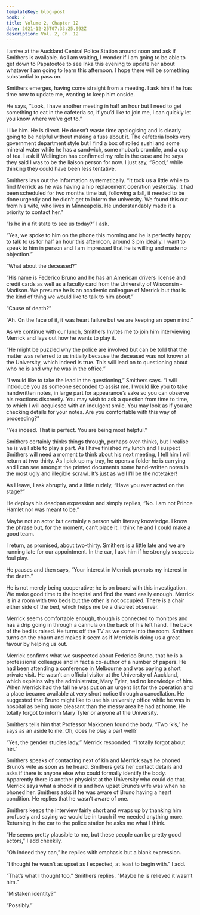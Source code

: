 ```yaml
---
templateKey: blog-post
book: 2
title: Volume 2, Chapter 12
date: 2021-12-25T07:33:25.992Z
description: Vol. 2, Ch. 12
---
```

I arrive at the Auckland Central Police Station around noon and ask if Smithers is available. As I am waiting, I wonder if I am going to be able to get down to Papatoetoe to see Inka this evening to update her about whatever I am going to learn this afternoon. I hope there will be something substantial to pass on.

Smithers emerges, having come straight from a meeting. I ask him if he has time now to update me, wanting to keep him onside. 

He says, “Look, I have another meeting in half an hour but I need to get something to eat in the cafeteria so, if you’d like to join me, I can quickly let you know  where we’ve got to.”

I like him. He is direct. He doesn’t waste time apologising and is clearly going to be helpful without making a fuss about it. The cafeteria looks very government department style but I find a box of rolled sushi and some mineral water while he has a sandwich, some rhubarb crumble, and a cup of tea. I ask if Wellington has confirmed my role in the case and he says they said I was to be the liaison person for now. I just say, “Good,” while thinking they could have been less tentative.

Smithers lays out the information systematically. “It took us a little while to find Merrick as he was having a hip replacement operation yesterday. It had been scheduled for two months time but, following a fall, it needed to be done urgently and he didn’t get to inform the university. We found this out from his wife, who lives in Minneapolis. He understandably made it a priority to contact her.”

“Is he in a fit state to see us today?” I ask.

“Yes, we spoke to him on the phone this morning and he is perfectly happy to talk to us for half an hour this afternoon, around 3 pm ideally. I want to speak to him in person and I am impressed that he is willing and made no objection.”

“What about the deceased?”

“His name is Federico Bruno and he has an American drivers license and credit cards as well as a faculty card from the University of Wisconsin - Madison. We presume he is an academic colleague of Merrick but that is the kind of thing we would like to talk to him about.”

“Cause of death?”

“Ah. On the face of it, it was heart failure but we are keeping an open mind.”

As we continue with our lunch, Smithers Invites me to join him interviewing  Merrick and lays out how he wants to play it. 

“He might be puzzled why the police are involved but can be told that the matter was referred to us initially because the deceased was not known at the University, which indeed is true. This will lead on to questioning about who he is and why he was in the office.” 

“I would like to take the lead in the questioning,” Smithers says. “I will introduce you as someone seconded to assist me. I would like you to take handwritten notes, in large part for appearance’s sake so you can  observe his reactions discreetly. You may wish to ask a question from time to time, to which I will acquiesce with an indulgent smile. You may look as if you are checking details for your notes. Are you comfortable with this way of proceeding?” 

“Yes indeed. That is perfect. You are being most helpful.”

Smithers certainly thinks things through, perhaps over-thinks, but I realise he is well able to play a part. As I have finished my lunch and I suspect Smithers will need a moment to think about his next meeting, I tell him I will return at two-thirty. As I pick up my tray, he opens a folder he is carrying and I can see amongst the printed documents some hand-written notes in the most ugly and illegible scrawl. It’s just as well I’ll be the notetaker!

As I leave, I ask abruptly, and a little rudely, “Have you ever acted on the stage?”

He deploys his deadpan expression and simply replies, “No. I am not Prince Hamlet nor was meant to be.”

Maybe not an actor but certainly a person with literary knowledge. I know the phrase but, for the moment, can’t place it. I think he and I could make a good team.

I return, as promised, about two-thirty. Smithers is a little late and we are running late for our appointment. In the car, I ask him if he strongly suspects foul play. 

He pauses and then says, “Your interest in Merrick prompts my interest in the death.” 

He is not merely being cooperative; he is on board with this investigation. We make good time to the hospital and find the ward easily enough. Merrick is in a room with two beds but the other is not occupied. There is a chair either side of the bed, which helps me be  a discreet observer.

Merrick seems comfortable enough, though is connected to monitors and has a drip going in through a cannula on the back of his left hand. The back of the bed is raised. He turns off the TV as we come into the room. Smithers turns on the charm and makes it seem as if Merrick is doing us a great favour by helping us out. 

Merrick confirms what we suspected about Federico Bruno, that he is a professional colleague and in fact a co-author of a number of papers. He had been attending a conference in Melbourne and was paying a short private visit. He wasn’t an official visitor at the University of Auckland, which explains why the administrator, Mary Tyler, had no knowledge of him. When Merrick had the fall he was put on an urgent list for the operation and a place became available at very short notice through a cancellation. He suggested that Bruno might like to use his university office while he was in hospital as being more pleasant than the messy area he had at home. He totally forgot to inform Mary Tyler or anyone at the University. 

Smithers tells him that Professor Makkonen found the body.  “Two ‘k’s,” he says as an aside to me. Oh, does he play a part well? 

“Yes, the gender studies lady,” Merrick responded. “I totally forgot about her.”

Smithers speaks of contacting next of kin and Merrick says he phoned Bruno’s wife as soon as he heard. Smithers gets her contact details and asks if there is anyone else who could formally identify the body. Apparently there is another physicist at the University who could do that. Merrick says what a shock it is and how upset Bruno’s wife was when he phoned her. Smithers asks if he was aware of Bruno having a heart condition. He replies that he wasn’t aware of one.

Smithers keeps the interview fairly short and wraps up by thanking him profusely and saying we would be in touch if we needed anything more. Returning in the car to the police station he asks me what I think.

“He seems pretty plausible to me, but these people can be pretty good actors,” I add cheekily.

“Oh indeed they can,” he replies with emphasis but a blank expression.

“I thought he wasn’t as upset as I expected, at least to begin with.” I add.

“That’s what I thought too,” Smithers replies. “Maybe he is relieved it wasn’t him.”

“Mistaken identity?”

“Possibly.”